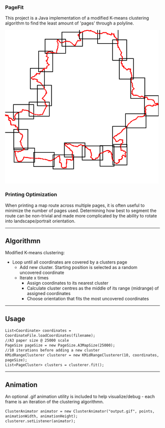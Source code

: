 
### PageFit ###
This project is a Java implementation of a modified K-means clustering algorithm to find the least amount of 'pages' through a polyline.

![MapMate](https://github.com/DM-UK/PageFit/blob/master/route3midrange.gif)



### Printing Optimization ###
When printing a map route across multiple pages, it is often useful to minimize the number of pages used. Determining how best to segment the route can be non-trivial and made more complicated by the ability to rotate into landscape/portrait orientation.

___
## Algorithmn ##
Modified K-means clustering: 

- Loop until all coordinates are covered by a clusters page
  - Add new cluster. Starting position is selected as a random uncovered coordinate
  - Iterate x times
    - Assign coordinates to its nearest cluster
    - Calculate cluster centres as the middle of its range (midrange) of assigned coordinates
    - Choose orientation that fits the most uncovered coordinates
___
## Usage ##



```
List<Coordinate> coordinates = CoordinateFile.loadCoordinates(filename);
//A3 paper size @ 25000 scale
PageSize pageSize = new PageSize.A3MapSize(25000);
//10 iterations before adding a new cluster 
KMidRangeClusterer clusterer = new KMidRangeClusterer(10, coordinates, pageSize);
List<PageCluster> clusters = clusterer.fit();
```
___
## Animation ##
An optional .gif animation utility is included to help visualize/debug - each frame is an iteration of the clustering algorithmn.
```
ClusterAnimator animator = new ClusterAnimator("output.gif", points, animationWidth, animationHeight);
clusterer.setListener(animator);
```





